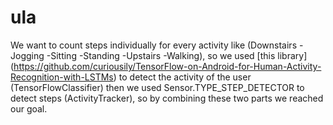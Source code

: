# ula

We want to count steps individually for every activity like (Downstairs -Jogging -Sitting -Standing -Upstairs -Walking), 
so we used [this library] (https://github.com/curiousily/TensorFlow-on-Android-for-Human-Activity-Recognition-with-LSTMs) to detect the activity of the user (TensorFlowClassifier)
then we used Sensor.TYPE_STEP_DETECTOR to detect steps (ActivityTracker), so by combining these two parts we reached our goal.
